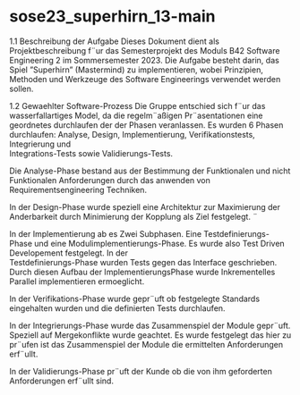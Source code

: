 # sose23_superhirn_13-main

1.1 Beschreibung der Aufgabe
  Dieses Dokument dient als Projektbeschreibung f¨ur das Semesterprojekt des
  Moduls B42 Software Engineering 2 im Sommersemester 2023. Die Aufgabe
  besteht darin, das Spiel ”Superhirn” (Mastermind) zu implementieren, wobei
  Prinzipien, Methoden und Werkzeuge des Software Engineerings verwendet werden sollen.
  

1.2 Gewaehlter Software-Prozess
  Die Gruppe entschied sich f¨ur das wasserfallartiges Model, da die regelm¨aßigen
  Pr¨asentationen eine geordnetes durchlaufen der der Phasen veranlassen.
  Es wurden 6 Phasen durchlaufen: Analyse, Design, Implementierung, Verifikationstests, Integrierung und     
  Integrations-Tests sowie Validierungs-Tests.
  
Die Analyse-Phase bestand aus der Bestimmung der Funktionalen und nicht
  Funktionalen Anforderungen durch das anwenden von Requirementsengineering Techniken.
  
In der Design-Phase wurde speziell eine Architektur zur Maximierung der
  Anderbarkeit durch Minimierung der Kopplung als Ziel festgelegt. ¨
  
In der Implementierung ab es Zwei Subphasen. Eine Testdefinierungs-Phase
  und eine Modulimplementierungs-Phase. Es wurde also Test Driven Developement festgelegt. In der   
  Testdefinierungs-Phase wurden Tests gegen
  das Interface geschrieben. Durch diesen Aufbau der ImplementierungsPhase wurde Inkrementelles Parallel 
  implementieren ermoeglicht.
  
In der Verifikations-Phase wurde gepr¨uft ob festgelegte Standards eingehalten wurden und die definierten Tests durchlaufen.

In der Integrierungs-Phase wurde das Zusammenspiel der Module gepr¨uft.
  Speziell auf Mergekonflikte wurde geachtet. Es wurde festgelegt das hier
  zu pr¨ufen ist das Zusammenspiel der Module die ermittelten Anforderungen erf¨ullt.
  
In der Validierungs-Phase pr¨uft der Kunde ob die von ihm geforderten Anforderungen erf¨ullt sind.
